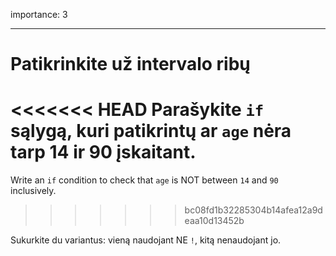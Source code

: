 importance: 3

---

# Patikrinkite už intervalo ribų

<<<<<<< HEAD
Parašykite `if` sąlygą, kuri patikrintų ar `age` nėra tarp 14 ir 90 įskaitant.
=======
Write an `if` condition to check that `age` is NOT between `14` and `90` inclusively.
>>>>>>> bc08fd1b32285304b14afea12a9deaa10d13452b

Sukurkite du variantus: vieną naudojant NE `!`, kitą nenaudojant jo.
